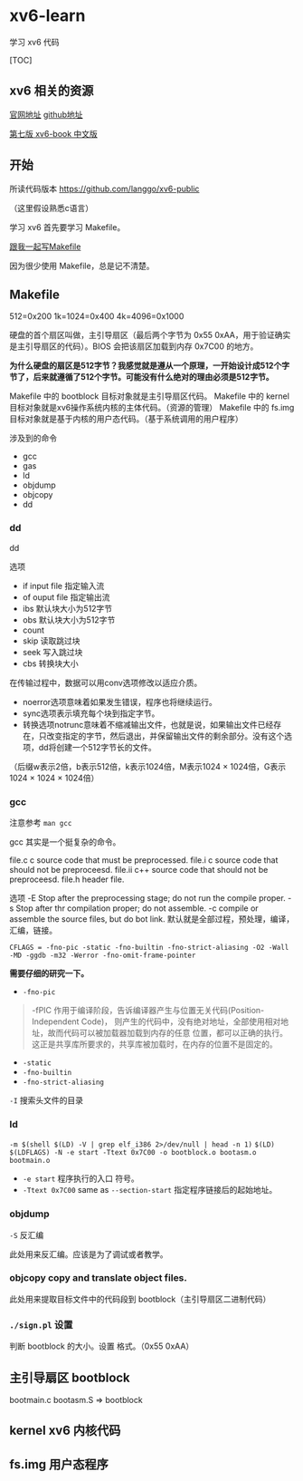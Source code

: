 # xv6-learn

学习 xv6 代码

[TOC]

## xv6 相关的资源

[官网地址](https://pdos.csail.mit.edu/6.828/2017/)
[github地址](https://github.com/mit-pdos/xv6-public)

[第七版 xv6-book 中文版](https://www.gitbook.com/book/th0ar/xv6-chinese/details)

## 开始

所读代码版本 https://github.com/langgo/xv6-public

（这里假设熟悉c语言）

学习 xv6 首先要学习 Makefile。

[跟我一起写Makefile](https://seisman.github.io/how-to-write-makefile/)

因为很少使用 Makefile，总是记不清楚。

## Makefile

512=0x200
1k=1024=0x400
4k=4096=0x1000

硬盘的首个扇区叫做，主引导扇区（最后两个字节为 0x55 0xAA，用于验证确实是主引导扇区的代码）。BIOS 会把该扇区加载到内存 0x7C00 的地方。

**为什么硬盘的扇区是512字节？我感觉就是遵从一个原理，一开始设计成512个字节了，后来就遵循了512个字节。可能没有什么绝对的理由必须是512字节。**

Makefile 中的 bootblock 目标对象就是主引导扇区代码。
Makefile 中的 kernel 目标对象就是xv6操作系统内核的主体代码。（资源的管理）
Makefile 中的 fs.img 目标对象就是基于内核的用户态代码。（基于系统调用的用户程序）

涉及到的命令
- gcc
- gas
- ld
- objdump
- objcopy
- dd

### dd

dd 

选项
- if input file 指定输入流
- of ouput file 指定输出流
- ibs 默认块大小为512字节
- obs 默认块大小为512字节
- count 
- skip 读取跳过块
- seek 写入跳过块
- cbs 转换块大小

在传输过程中，数据可以用conv选项修改以适应介质。
- noerror选项意味着如果发生错误，程序也将继续运行。
- sync选项表示填充每个块到指定字节。
- 转换选项notrunc意味着不缩减输出文件，也就是说，如果输出文件已经存在，只改变指定的字节，然后退出，并保留输出文件的剩余部分。没有这个选项，dd将创建一个512字节长的文件。

（后缀w表示2倍，b表示512倍，k表示1024倍，M表示1024 × 1024倍，G表示1024 × 1024 × 1024倍）

### gcc

注意参考 `man gcc`

gcc 其实是一个挺复杂的命令。

file.c 
	c source code that must be preprocessed.
file.i
	c source code that should not be preproceesd.
file.ii
	c++ source code that should not be preproceesd.
file.h
	header file.

选项
-E Stop after the preprocessing stage; do not run the compile proper.
-s Stop after thr compilation proper; do not assemble.
-c compile or assemble the source files, but do bot link.
默认就是全部过程，预处理，编译，汇编，链接。

`CFLAGS = -fno-pic -static -fno-builtin -fno-strict-aliasing -O2 -Wall -MD -ggdb -m32 -Werror -fno-omit-frame-pointer`

**需要仔细的研究一下。**

- `-fno-pic` 

> -fPIC 作用于编译阶段，告诉编译器产生与位置无关代码(Position-Independent Code)，
> 则产生的代码中，没有绝对地址，全部使用相对地址，故而代码可以被加载器加载到内存的任意
> 位置，都可以正确的执行。这正是共享库所要求的，共享库被加载时，在内存的位置不是固定的。

- `-static`
- `-fno-builtin`
- `-fno-strict-aliasing`

`-I` 搜索头文件的目录

### ld

`-m $(shell $(LD) -V | grep elf_i386 2>/dev/null | head -n 1)`
`$(LD) $(LDFLAGS) -N -e start -Ttext 0x7C00 -o bootblock.o bootasm.o bootmain.o`

- `-e start` 程序执行的入口 符号。
- `-Ttext 0x7C00` same as `--section-start` 指定程序链接后的起始地址。

### objdump

`-S` 反汇编

此处用来反汇编。应该是为了调试或者教学。

### objcopy copy and translate object files.

此处用来提取目标文件中的代码段到 bootblock（主引导扇区二进制代码）

### `./sign.pl` 设置

判断 bootblock 的大小。设置 格式。（0x55 0xAA）

## 主引导扇区 bootblock

bootmain.c bootasm.S => bootblock

## kernel xv6 内核代码

## fs.img 用户态程序


